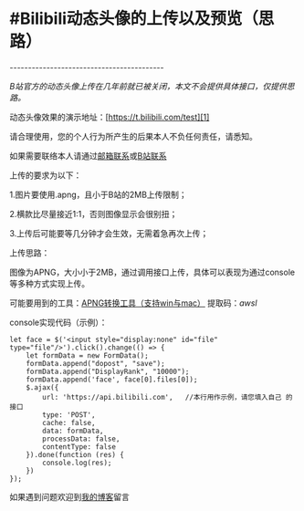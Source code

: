 <h1>#Bilibili动态头像的上传以及预览（思路）</h1>
------------------------------------------

*B站官方的动态头像上传在几年前就已被关闭，本文不会提供具体接口，仅提供思路。*

动态头像效果的演示地址：[https://t.bilibili.com/test][1]

请合理使用，您的个人行为所产生的后果本人不负任何责任，请悉知。

如果需要联络本人请通过[邮箱联系][2]或[B站联系][3]

上传的要求为以下：

1.图片要使用.apng，且小于B站的2MB上传限制；

2.横款比尽量接近1:1，否则图像显示会很别扭；

3.上传后可能要等几分钟才会生效，无需着急再次上传；


上传思路：

图像为APNG，大小小于2MB，通过调用接口上传，具体可以表现为通过console等多种方式实现上传。

可能要用到的工具：[APNG转换工具（支持win与mac）][5] 提取码：*awsl*

console实现代码（示例）：

    let face = $('<input style="display:none" id="file" type="file"/>').click().change(() => {
        let formData = new FormData();
        formData.append("dopost", "save");
        formData.append("DisplayRank", "10000");
        formData.append('face', face[0].files[0]);
        $.ajax({
            url: 'https://api.bilibili.com',   //本行用作示例，请您填入自己 的接口
            type: 'POST',
            cache: false,
            data: formData,
            processData: false,
            contentType: false
        }).done(function (res) {
            console.log(res);
        })
    });



如果遇到问题欢迎到[我的博客][4]留言

  [1]: https://t.bilibili.com/284639822152222808
  [2]: mailto:i@awsl.tv
  [3]: https://space.bilibili.com/64719640
  [4]: https://zabiy.moe/btx
  [5]: https://pan.baidu.com/s/1Q1E5QycTOXC4hxFSfc2fxg
